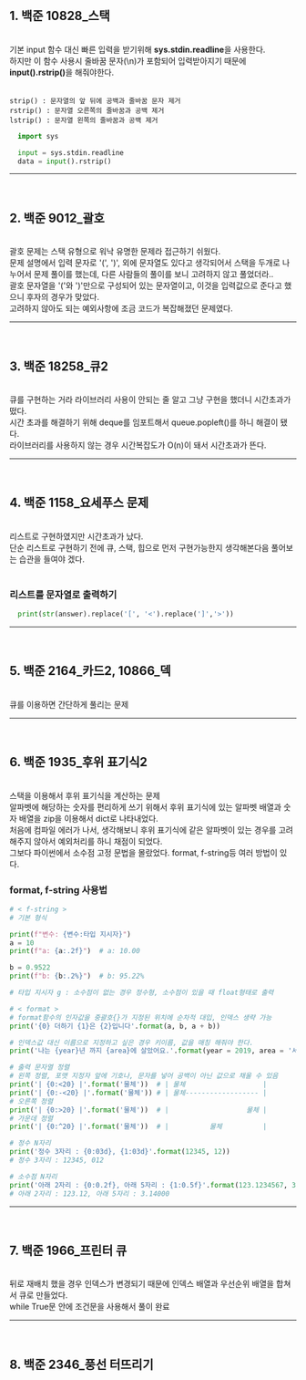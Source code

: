 <br>

<h2>1. 백준 10828_스택</h2><br>
    기본 input 함수 대신 빠른 입력을 받기위해 <strong>sys.stdin.readline</strong>을 사용한다.<br>
    하지만 이 함수 사용시 줄바꿈 문자(\n)가 포함되어 입력받아지기 때문에 <strong>input().rstrip()</strong>을 해줘야한다.<br><br>

    strip() : 문자열의 앞 뒤에 공백과 줄바꿈 문자 제거
    rstrip() : 문자열 오른쪽의 줄바꿈과 공백 제거
    lstrip() : 문자열 왼쪽의 줄바꿈과 공백 제거

```python
  import sys

  input = sys.stdin.readline
  data = input().rstrip()
```

---

<br>
<h2>2. 백준 9012_괄호</h2><br>
    괄호 문제는 스택 유형으로 워낙 유명한 문제라 접근하기 쉬웠다.<br>
    문제 설명에서 입력 문자로 '(', ')', 외에 문자열도 있다고 생각되어서 스택을 두개로 나누어서 문제 풀이를 했는데, 다른 사람들의 풀이를 보니 고려하지 않고 풀었더라..<br>
    괄호 문자열을 '('와 ')'만으로 구성되어 있는 문자열이고, 이것을 입력값으로 준다고 했으니 후자의 경우가 맞았다.<br>
    고려하지 않아도 되는 예외사항에 조금 코드가 복잡해졌던 문제였다.<br>

---

<br>
<h2>3. 백준 18258_큐2</h2><br>
    큐를 구현하는 거라 라이브러리 사용이 안되는 줄 알고 그냥 구현을 했더니 시간초과가 떴다.<br>
    시간 초과를 해결하기 위해 deque를 임포트해서 queue.popleft()를 하니 해결이 됐다.<br>
    라이브러리를 사용하지 않는 경우 시간복잡도가 O(n)이 돼서 시간초과가 뜬다.<br>

---

<br>
<h2>4. 백준 1158_요세푸스 문제</h2><br>
    리스트로 구현하였지만 시간초과가 났다.<br>
    단순 리스트로 구현하기 전에 큐, 스택, 힙으로 먼저 구현가능한지 생각해본다음 풀어보는 습관을 들여야 겠다.<br><br>

### 리스트를 문자열로 출력하기 <br>

```python
  print(str(answer).replace('[', '<').replace(']','>'))
```

---

<br>
<h2>5. 백준 2164_카드2, 10866_덱</h2><br>
큐를 이용하면 간단하게 풀리는 문제

---

<br>
<h2>6. 백준 1935_후위 표기식2</h2><br>
스택을 이용해서 후위 표기식을 계산하는 문제<br>
알파벳에 해당하는 숫자를 편리하게 쓰기 위해서 후위 표기식에 있는 알파벳 배열과 숫자 배열을 zip을 이용해서 dict로 나타내었다.<br>
처음에 컴파일 에러가 나서, 생각해보니 후위 표기식에 같은 알파벳이 있는 경우를 고려해주지 않아서 예외처리를 하니 채점이 되었다.<br>
그보다 파이썬에서 소수점 고정 문법을 몰랐었다. format, f-string등 여러 방법이 있다.<br>

### format, f-string 사용법 <br>

```python
# < f-string >
# 기본 형식

print(f"변수: {변수:타입 지시자}")
a = 10
print(f"a: {a:.2f}")  # a: 10.00

b = 0.9522
print(f"b: {b:.2%}")  # b: 95.22%

# 타입 지시자 g : 소수점이 없는 경우 정수형, 소수점이 있을 때 float형태로 출력

# < format >
# format함수의 인자값을 중괄호{}가 지정된 위치에 순차적 대입, 인덱스 생략 가능
print('{0} 더하기 {1}은 {2}입니다'.format(a, b, a + b))

# 인덱스값 대신 이름으로 지정하고 싶은 경우 키이름, 값을 매칭 해줘야 한다.
print('나는 {year}년 까지 {area}에 살았어요.'.format(year = 2019, area = '서울'))

# 출력 문자열 정렬
# 왼쪽 정렬, 포맷 지정자 앞에 기호나, 문자를 넣어 공백이 아닌 값으로 채울 수 있음
print('| {0:<20} |'.format('물체'))  # | 물체                   |
print('| {0:-<20} |'.format('물체')) # | 물체------------------ |
# 오른쪽 정렬
print('| {0:>20} |'.format('물체'))  # |                   물체 |
# 가운데 정렬
print('| {0:^20} |'.format('물체'))  # |          물체          |

# 정수 N자리
print('정수 3자리 : {0:03d}, {1:03d}'.format(12345, 12))
# 정수 3자리 : 12345, 012

# 소수점 N자리
print('아래 2자리 : {0:0.2f}, 아래 5자리 : {1:0.5f}'.format(123.1234567, 3.14))
# 아래 2자리 : 123.12, 아래 5자리 : 3.14000
```

---

<br>
<h2>7. 백준 1966_프린터 큐</h2><br>
뒤로 재배치 했을 경우 인덱스가 변경되기 때문에 인덱스 배열과 우선순위 배열을 합쳐서 큐로 만들었다.<br>
while True문 안에 조건문을 사용해서 풀이 완료<br>

---

<br>
<h2>8. 백준 2346_풍선 터뜨리기</h2><br>
